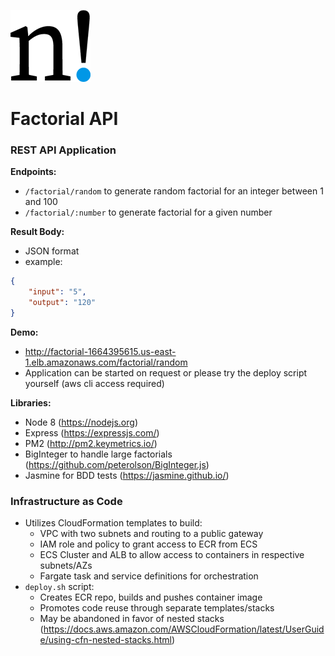![project logo](logo.png)

# Factorial API

### REST API Application

**Endpoints:**
- `/factorial/random` to generate random factorial for an integer between 1 and 100
- `/factorial/:number` to generate factorial for a given number

**Result Body:**
- JSON format
- example:
```JSON
{
    "input": "5",
    "output": "120"
}
```
**Demo:** 
- http://factorial-1664395615.us-east-1.elb.amazonaws.com/factorial/random
- Application can be started on request or please try the deploy script yourself (aws cli access required)

**Libraries:**
- Node 8 (https://nodejs.org)
- Express (https://expressjs.com/)
- PM2 (http://pm2.keymetrics.io/)
- BigInteger to handle large factorials (https://github.com/peterolson/BigInteger.js)
- Jasmine for BDD tests (https://jasmine.github.io/)

### Infrastructure as Code
- Utilizes CloudFormation templates to build:
  - VPC with two subnets and routing to a public gateway
  - IAM role and policy to grant access to ECR from ECS
  - ECS Cluster and ALB to allow access to containers in respective subnets/AZs
  - Fargate task and service definitions for orchestration
- `deploy.sh` script:
  - Creates ECR repo, builds and pushes container image
  - Promotes code reuse through separate templates/stacks
  - May be abandoned in favor of nested stacks (https://docs.aws.amazon.com/AWSCloudFormation/latest/UserGuide/using-cfn-nested-stacks.html)
